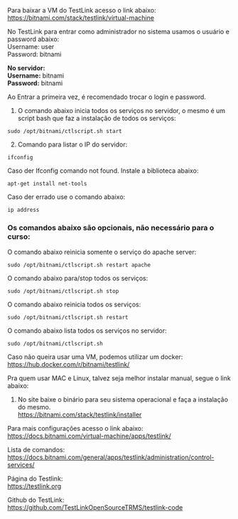 Para baixar a VM do TestLink acesso o link abaixo:
https://bitnami.com/stack/testlink/virtual-machine

No TestLink para entrar como administrador no sistema usamos o usuário e password abaixo:  
Username: user  
Password: bitnami  

**No servidor:**  
**Username:** bitnami  
**Password:** bitnami  


Ao Entrar a primeira vez, é recomendado trocar o login e password.   

1. O comando abaixo inicia todos os serviços no servidor, o mesmo é um script bash que faz a instalação de todos os serviços: 
```
sudo /opt/bitnami/ctlscript.sh start
```

2. Comando para listar o IP do servidor:  
```
ifconfig
```
Caso der Ifconfig comando not found. Instale a biblioteca abaixo:  
```
apt-get install net-tools
```

Caso der errado use o comando abaixo:  
```
ip address
```


### Os comandos abaixo são opcionais, não necessário para o curso:  
O comando abaixo reinicia somente o serviço do apache server:  
```
sudo /opt/bitnami/ctlscript.sh restart apache
```
O comando abaixo para/stop todos os serviços:  
```
sudo /opt/bitnami/ctlscript.sh stop
```
O comando abaixo reinicia todos os serviços:  
```
sudo /opt/bitnami/ctlscript.sh restart
```
O comando abaixo lista todos os serviços no servidor:  
```
sudo /opt/bitnami/ctlscript.sh  
```

Caso não queira usar uma VM, podemos utilizar um docker:  
https://hub.docker.com/r/bitnami/testlink/  

Pra quem usar MAC e Linux, talvez seja melhor instalar manual, segue o link abaixo:  
1. No site baixe o binário para seu sistema operacional e faça a instalação do mesmo.  
https://bitnami.com/stack/testlink/installer

Para mais configurações acesso o link abaixo:  
https://docs.bitnami.com/virtual-machine/apps/testlink/  

Lista de comandos:  
https://docs.bitnami.com/general/apps/testlink/administration/control-services/  

Página do Testlink:  
https://testlink.org  

Github do TestLink:  
https://github.com/TestLinkOpenSourceTRMS/testlink-code  
